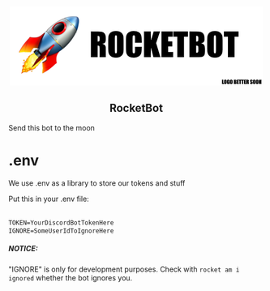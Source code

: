 <p align="center">
    <img src="logo.png">
</p>

<h2 align="center">RocketBot</h2>
Send this bot to the moon

# .env

We use .env as a library to store our tokens and stuff

Put this in your .env file:

```dotenv

TOKEN=YourDiscordBotTokenHere
IGNORE=SomeUserIdToIgnoreHere

```

##### NOTICE:
"IGNORE" is only for development purposes.
Check with `rocket am i ignored` whether the bot ignores you.
